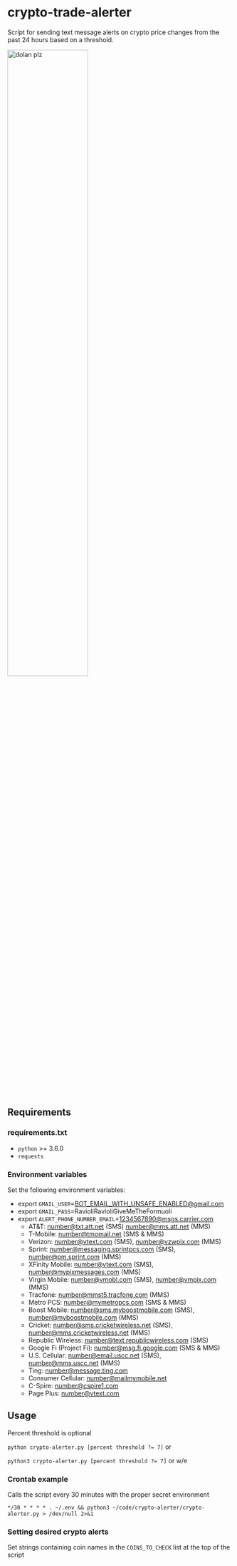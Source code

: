 # crypto-trade-alerter
Script for sending text message alerts on crypto price changes from the past 24 hours based on a threshold.

<img src="https://i.kym-cdn.com/photos/images/newsfeed/000/549/435/a97.jpg" alt="dolan plz" width="60%"/>


## Requirements

### requirements.txt
* `python` >= 3.6.0
* `requests`

### Environment variables
Set the following environment variables:
* export `GMAIL_USER`=BOT_EMAIL_WITH_UNSAFE_ENABLED@gmail.com
* export `GMAIL_PASS`=RavioliRavioliGiveMeTheFormuoli
* export `ALERT_PHONE_NUMBER_EMAIL`=1234567890@msgs.carrier.com
    * AT&T: number@txt.att.net (SMS) number@mms.att.net (MMS)
    * T-Mobile: number@tmomail.net (SMS & MMS)
    * Verizon: number@vtext.com (SMS), number@vzwpix.com (MMS)
    * Sprint: number@messaging.sprintpcs.com (SMS), number@pm.sprint.com (MMS)
    * XFinity Mobile: number@vtext.com (SMS), number@mypixmessages.com (MMS)
    * Virgin Mobile: number@vmobl.com (SMS), number@vmpix.com (MMS)
    * Tracfone: number@mmst5.tracfone.com (MMS)
    * Metro PCS: number@mymetropcs.com (SMS & MMS)
    * Boost Mobile: number@sms.myboostmobile.com (SMS), number@myboostmobile.com (MMS)
    * Cricket: number@sms.cricketwireless.net (SMS), number@mms.cricketwireless.net (MMS)
    * Republic Wireless: number@text.republicwireless.com (SMS)
    * Google Fi (Project Fi): number@msg.fi.google.com (SMS & MMS)
    * U.S. Cellular: number@email.uscc.net (SMS), number@mms.uscc.net (MMS)
    * Ting: number@message.ting.com
    * Consumer Cellular: number@mailmymobile.net
    * C-Spire: number@cspire1.com
    * Page Plus: number@vtext.com


## Usage
Percent threshold is optional

`python crypto-alerter.py [percent threshold ?= 7]` or

`python3 crypto-alerter.py [percent threshold ?= 7]` or w/e

### Crontab example
Calls the script every 30 minutes with the proper secret environment

`*/30 * * * * . ~/.env && python3 ~/code/crypto-alerter/crypto-alerter.py > /dev/null 2>&1`

### Setting desired crypto alerts
Set strings containing coin names in the `COINS_TO_CHECK` list at the top of the script
